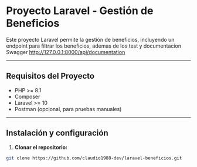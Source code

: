 # Proyecto Laravel - Gestión de Beneficios

Este proyecto Laravel permite la gestión de beneficios, incluyendo un endpoint para filtrar los beneficios, ademas de los test y documentacion Swagger http://127.0.0.1:8000/api/documentation

---

## Requisitos del Proyecto

- PHP >= 8.1
- Composer
- Laravel >= 10
- Postman (opcional, para pruebas manuales)

---

## Instalación y configuración

1. **Clonar el repositorio:**

```bash
git clone https://github.com/claudio1988-dev/laravel-beneficios.git
